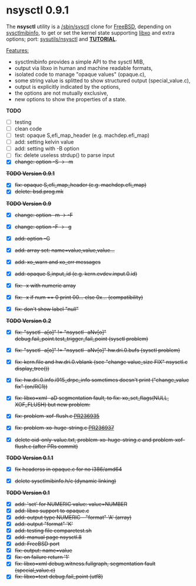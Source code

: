 nsysctl 0.9.1
=============

The **nsysctl** utility is a [/sbin/sysctl](https://man.freebsd.org/sysctl/8) 
clone for [FreeBSD](http://www.freebsd.org), depending on 
[sysctlmibinfo](https://gitlab.com/alfix/sysctlmibinfo), 
to get or set the kernel state supporting 
[libxo](http://juniper.github.io/libxo/libxo-manual.html) 
and extra options; 
port: [sysutils/nsysctl](https://www.freshports.org/sysutils/nsysctl) and 
**[TUTORIAL](https://alfix.gitlab.io/bsd/2019/02/19/nsysctl-tutorial.html)**.  


<u>Features:</u>
 * sysctlmibinfo provides a simple API to the sysctl MIB,
 * output via libxo in human and machine readable formats,
 * isolated code to manage "opaque values" (opaque.c),
 * some string value is splitted to show structured output (special\_value.c),
 * output is explicitly indicated by the options,
 * the options are not mutually exclusive,
 * new options to show the properties of a state.



**TODO**

 * [ ] testing
 * [ ] clean code
 * [ ] test: opaque S,efi\_map\_header (e.g. machdep.efi\_map)
 * [ ] add: setting kelvin value
 * [ ] add: setting with -B option
 * [ ] fix: delete useless strdup() to parse input
 * [X] ~~change: option -S -> -m~~

~~**TODO Version 0.9.1**~~

 * [X] ~~fix: opaque S,efi\_map\_header (e.g. machdep.efi\_map)~~
 * [X] ~~delete: bsd.prog.mk~~

~~**TODO Version 0.9**~~

 * [X] ~~change: option -m -> -F~~
 * [X] ~~change: option -F -> -g~~
 * [X] ~~add: option -G~~
 * [X] ~~add: array set: name=value,value,value...~~
 * [X] ~~add: xo\_warn and xo\_err messages~~
 * [X] ~~add: opaque S,input\_id (e.g. kern.evdev.input.0.id)~~
 * [X] ~~fix: -x with numeric array~~
 * [X] ~~fix: -x if num == 0 print 00... else 0x... (compatibility)~~
 * [X] ~~fix: don't show label "null"~~


~~**TODO Version 0.2**~~

 * [X] ~~fix: "sysctl -a[o]" != "nsysctl -aNv[o]" debug.fail\_point.test\_trigger\_fail\_point (sysctl problem)~~
 * [X] ~~fix: "sysctl -a[o]" != "nsysctl -aNv[o]" hw.dri.0.bufs (sysctl problem)~~
 * [X] ~~fix: kern.file and hw.dri.0.vblank (see "change value\_size FIX" nsysctl.c display\_tree())~~
 * [X] ~~fix: hw.dri.0.info.i915\_drpc\_info sometimes doesn't print ("change\_value fix" (on/RC1))~~
 * [X] ~~fix: libxo=xml -aD segmentation fault, to fix: xo\_set\_flags(NULL, XOF\_FLUSH) but new problem:~~
 * [X] ~~fix: problem-xof-flush.c [PR236935](https://bugs.freebsd.org/236935)~~
 * [X] ~~fix: problem-xo-huge-string.c [PR236937](https://bugs.freebsd.org/236937)~~
 * [X] ~~delete oid-only-value.txt, problem-xo-huge-string.c and problem-xof-flush.c (after PRs commit)~~


~~**TODO Version 0.1.1**~~

* [X] ~~fix headerss in opaque.c for no i386/amd64~~
* [X] ~~delete sysctlmibinfo.h/c (dynamic linking)~~


~~**TODO Version 0.1**~~

 * [X] ~~add: 'set' for NUMERIC value: value=NUMBER~~
 * [X] ~~add: libxo support to opaque.c~~
 * [X] ~~add: output type NUMERIC - "format" 'A' (array)~~
 * [X] ~~add: output "format" 'K'~~
 * [X] ~~add: testing file comparetest.sh~~
 * [X] ~~add: manual page nsysctl.8~~
 * [X] ~~add: FreeBSD port~~
 * [X] ~~fix: output: name=value~~
 * [X] ~~fix: on failure return '1'~~
 * [X] ~~fix: libxo=xml debug.witness.fullgraph, segmentation fault (special\_value.c)~~
 * [X] ~~fix: libxo=text debug.fail\_point  (utf8)~~
